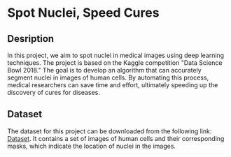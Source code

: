 # Spot Nuclei, Speed Cures

## Desription
In this project, we aim to spot nuclei in medical images using deep learning techniques. The project is based on the Kaggle competition "Data Science Bowl 2018." The goal is to develop an algorithm that can accurately segment nuclei in images of human cells. By automating this process, medical researchers can save time and effort, ultimately speeding up the discovery of cures for diseases.

## Dataset
The dataset for this project can be downloaded from the following link: [Dataset](). It contains a set of images of human cells and their corresponding masks, which indicate the location of nuclei in the images.







































